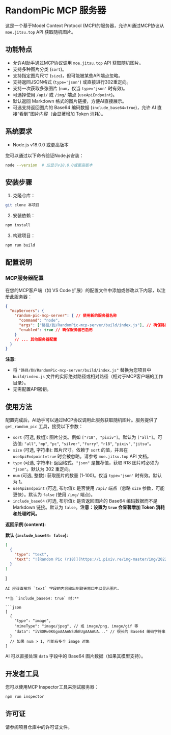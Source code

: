 # RandomPic MCP 服务器

这是一个基于Model Context Protocol (MCP)的服务器，允许AI通过MCP协议从 `moe.jitsu.top` API 获取随机图片。

## 功能特点

- 允许AI助手通过MCP协议调用 `moe.jitsu.top` API 获取随机图片。
- 支持多种图片分类 (`sort`)。
- 支持指定图片尺寸 (`size`)，但可能被某些API端点忽略。
- 支持返回JSON格式 (`type='json'`) 或直接进行302重定向。
- 支持一次获取多张图片 (`num`，仅当 `type='json'` 时有效)。
- 可选择使用 `/api/` 或 `/img/` 端点 (`useApiEndpoint`)。
- 默认返回 Markdown 格式的图片链接，方便AI直接展示。
- 可选支持返回图片的 Base64 编码数据 (`include_base64=true`)，允许 AI 直接“看到”图片内容（会显著增加 Token 消耗）。

## 系统要求

- Node.js v18.0.0 或更高版本

您可以通过以下命令验证Node.js安装：

```bash
node --version  # 应显示v18.0.0或更高版本
```

## 安装步骤

1. 克隆仓库：

```bash
git clone 本项目
```

2. 安装依赖：

```bash
npm install
```

3. 构建项目：

```bash
npm run build
```

## 配置说明

### MCP服务器配置

在您的MCP客户端（如 VS Code 扩展）的配置文件中添加或修改以下内容，以注册此服务器：

```json
{
  "mcpServers": {
    "random-pic-mcp-server": { // 使用新的服务器名称
      "command": "node",
      "args": ["路径/到/RandomPic-mcp-server/build/index.js"], // 确保路径正确
      "enabled": true // 确保服务器已启用
    }
    // ... 其他服务器配置
  }
}
```

**注意:**
- 将 `"路径/到/RandomPic-mcp-server/build/index.js"` 替换为您项目中 `build/index.js` 文件的实际绝对路径或相对路径（相对于MCP客户端的工作目录）。
- 无需配置API密钥。

## 使用方法

配置完成后，AI助手可以通过MCP协议调用此服务获取随机图片。服务提供了 `get_random_pic` 工具，接受以下参数：

- `sort` (可选, 数组): 图片分类。例如 `["r18", "pixiv"]`。默认为 `["all"]`。可选值: `"all"`, `"mp"`, `"pc"`, `"silver"`, `"furry"`, `"r18"`, `"pixiv"`, `"jitsu"`。
- `size` (可选, 字符串): 图片尺寸。依赖于 `sort` 的值，并且在 `useApiEndpoint=true` 时会被忽略。请参考 `moe.jitsu.top` API 文档。
- `type` (可选, 字符串): 返回格式。`"json"` 是推荐值，获取 R18 图片时必须为 `"json"`。默认为 302 重定向。
- `num` (可选, 整数): 获取图片的数量 (1-100)。仅当 `type='json'` 时有效。默认为 1。
- `useApiEndpoint` (可选, 布尔值): 是否使用 `/api/` 端点（忽略 `size` 参数，可能更快）。默认为 `false` (使用 `/img/` 端点)。
- `include_base64` (可选, 布尔值): 是否返回图片的 Base64 编码数据而不是 Markdown 链接。默认为 `false`。**注意：设置为 `true` 会显著增加 Token 消耗和处理时间。**

**返回示例 (content):**

**默认 (`include_base64: false`):**

```json
[
  {
    "type": "text",
    "text": "![Random Pic (r18)](https://i.pixiv.re/img-master/img/2022/04/19/08/02/55/97729768_p0_master1200.jpg)"
  }
]
```
]
```
AI 应该直接将 `text` 字段的内容输出到聊天窗口中以显示图片。

**当 `include_base64: true` 时:**

```json
[
  {
    "type": "image",
    "mimeType": "image/jpeg", // 或 image/png, image/gif 等
    "data": "iVBORw0KGgoAAAANSUhEUgAAAAUA..." // 很长的 Base64 编码字符串
  }
  // 如果 num > 1, 可能有多个 image 对象
]
```
AI 可以直接处理 `data` 字段中的 Base64 图片数据（如果其模型支持）。

## 开发者工具

您可以使用MCP Inspector工具来测试服务器：

```bash
npm run inspector
```

## 许可证

请参阅项目仓库中的许可证文件。